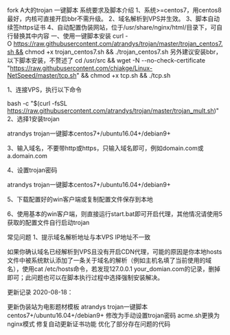fork A大的trojan 一键脚本
系统要求及脚本介绍 1、系统>=centos7，用centos8最好，内核可直接开启bbr不需升级。
2、域名解析到VPS并生效。
3、脚本自动续签https证书
4、自动配置伪装网站，位于/usr/share/nginx/html/目录下，可自行替换其中内容
一、使用一键脚本安装 curl -O https://raw.githubusercontent.com/atrandys/trojan/master/trojan_centos7.sh && chmod +x trojan_centos7.sh && ./trojan_centos7.sh 另外建议安装bbr，以下脚本安装，不赘述了
cd /usr/src && wget -N --no-check-certificate "https://raw.githubusercontent.com/chiakge/Linux-NetSpeed/master/tcp.sh" && chmod +x tcp.sh && ./tcp.sh


1、连接VPS，执行以下命令

bash -c "$(curl -fsSL https://raw.githubusercontent.com/atrandys/trojan/master/trojan_mult.sh)"
2、选择1安装trojan

atrandys trojan一键脚本centos7+/ubuntu16.04+/debian9+

3、输入域名，不要带http或https，只输入域名即可，例如domain.com或 a.domain.com

4、设置trojan密码

atrandys trojan一键脚本centos7+/ubuntu16.04+/debian9+

5、下载配置好的win客户端或复制配置文件保存到本地

6、使用基本的win客户端，则直接运行start.bat即可开启代理，其他情况请使用5获取的配置文件自行启动trojan

常见问题
1、提示域名解析地址与本VPS IP地址不一致

如果你确认域名已经解析到VPS且没有开启CDN代理，可能的原因是你本地hosts文件中被系统默认添加了一条关于域名的解析（例如主机名填了当前使用的域名），使用cat /etc/hosts命令，若发现127.0.0.1 your_domian.com的记录，删掉即可；此问题也可以在脚本执行过程中选择强制安装解决。

更新记录
2020-08-18：

更新伪装站为电影题材模板
atrandys trojan一键脚本centos7+/ubuntu16.04+/debian9+
修改为手动设置trojan密码
acme.sh更换为nginx模式
修复自动更新证书功能
优化了部分存在问题的代码
